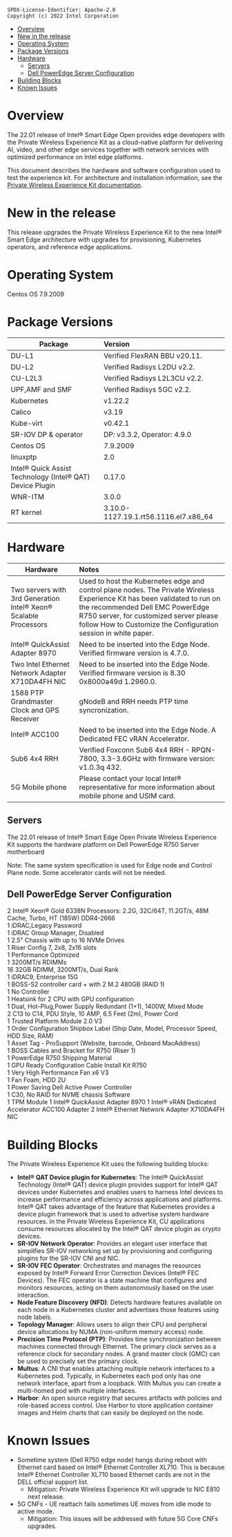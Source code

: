```text
SPDX-License-Identifier: Apache-2.0
Copyright (c) 2022 Intel Corporation
```
- [Overview](#overview)
- [New in the release](#new-in-the-release)
- [Operating System](#operating-system)
- [Package Versions](#package-versions)
- [Hardware](#hardware)
  - [Servers](#servers)
  - [Dell PowerEdge Server Configuration](#dell-poweredge-server-configuration)
- [Building Blocks](#building-blocks)
- [Known Issues](#known-issues)

# Overview

The 22.01 release of Intel® Smart Edge Open provides edge developers with the Private Wireless Experience Kit as a cloud-native platform for delivering AI, video, and other edge services together with network services with optimized performance on Intel edge platforms.

This document describes the hardware and software configuration used to test the experience kit. For architecture and installation information, see the 
[Private Wireless Experience Kit documentation](/experience-kits/private-wireless-experience-kit.md).

# New in the release

 This release upgrades the Private Wireless Experience Kit to the new Intel® Smart Edge architecture with upgrades for provisioning, Kubernetes operators, and reference edge applications.

# Operating System

Centos OS 7.9.2009

# Package Versions

| Package        | Version                           |
| --------------- | :------------------------------ |
| DU-L1           | Verified FlexRAN BBU v20.11.    |
| DU-L2           | Verified Radisys L2DU v2.2.     |
| CU-L2L3         | Verified Radisys L2L3CU v2.2.   |
| UPF,AMF and SMF | Verified Radisys 5GC v2.2.      |
|Kubernetes       |v1.22.2                          |
|Calico           |v3.19                            |
|Kube-virt        |v0.42.1                          |
|SR-IOV DP & operator   |DP: v3.3.2, Operator: 4.9.0|
|Centos OS        |7.9.2009                         |
|linuxptp         |2.0                              |
|Intel® Quick Assist Technology (Intel® QAT) Device Plugin |0.17.0                           |
|WNR-ITM          |3.0.0                            |
| RT kernel       | 3.10.0-1127.19.1.rt56.1116.el7.x86_64 |


# Hardware 

| Hardware                                         | Notes                                                        |
| ------------------------------------------------ | :----------------------------------------------------------- |
| Two servers with 3rd Generation Intel® Xeon® Scalable Processors                               | Used to host the Kubernetes edge and control plane nodes. The Private Wireless Experience Kit has been validated to run on the recommended Dell EMC PowerEdge R750 server, for customized server please follow How to Customize the Configuration session in white paper.               |
| Intel® QuickAssist Adapter 8970              | Need to be inserted into the Edge Node. Verified firmware version is 4.7.0. |
| Two Intel Ethernet Network Adapter X710DA4FH NIC | Need to be inserted into the Edge Node.  Verified firmware version is 8.30 0x8000a49d 1.2960.0. |
| 1588 PTP Grandmaster Clock and GPS Receiver      | gNodeB and RRH needs PTP time syncronization.                                                   |
| Intel® ACC100                                | Need to be inserted into the Edge Node. A Dedicated FEC vRAN Accelerator. |
| Sub6 4x4 RRH                                 | Verified Foxconn Sub6 4x4 RRH - RPQN-7800, 3.3-3.6GHz with firmware version: v1.0.3q 432.        |
| 5G Mobile phone                                  | Please contact your local Intel® representative for more information about mobile phone and USIM card. |

## Servers

The 22.01 release of Intel® Smart Edge Open Private Wireless Experience Kit supports the hardware platform on Dell PowerEdge R750 Server motherboard

Note: The same system specification is used for Edge node and Control Plane node. Some accelerator cards will not be needed.

## Dell PowerEdge Server Configuration  
2 Intel® Xeon® Gold 6338N Processors: 2.2G, 32C/64T, 11.2GT/s, 48M Cache, Turbo, HT (185W) DDR4-2666    
1 iDRAC,Legacy Password    
1 iDRAC Group Manager, Disabled    
1 2.5" Chassis with up to 16 NVMe Drives     
1 Riser Config 7, 2x8, 2x16 slots    
1 Performance Optimized    
1 3200MT/s RDIMMs     
16 32GB RDIMM, 3200MT/s, Dual Rank    
1 iDRAC9, Enterprise 15G     
1 BOSS-S2 controller card + with 2 M.2 480GB (RAID 1)    
1 No Controller     
1 Heatsink for 2 CPU with GPU configuration    
1 Dual, Hot-Plug,Power Supply Redundant (1+1), 1400W, Mixed Mode     
2 C13 to C14, PDU Style, 10 AMP, 6.5 Feet (2m), Power Cord     
1 Trusted Platform Module 2.0 V3     
1 Order Configuration Shipbox Label (Ship Date, Model, Processor Speed, HDD Size, RAM)      
1 Asset Tag - ProSupport (Website, barcode, Onboard MacAddress)      
1 BOSS Cables and Bracket for R750 (Riser 1)      
1 PowerEdge R750 Shipping Material     
1 GPU Ready Configuration Cable Install Kit R750          
1 Very High Performance Fan x6 V3     
1 Fan Foam, HDD 2U    
1 Power Saving Dell Active Power Controller    
1 C30, No RAID for NVME chassis Software   
1 TPM Module
1 Intel® QuickAssist Adapter 8970
1 Intel® vRAN Dedicated Accelerator ACC100 Adapter
2 Intel® Ethernet Network Adapter X710DA4FH NIC

# Building Blocks
The Private Wireless Experience Kit uses the following building blocks:
- **Intel® QAT Device plugin for Kubernetes**: The Intel® QuickAssist Technology (Intel® QAT) device plugin provides support for Intel® QAT devices under Kubernetes and enables users to harness Intel devices to increase performance and efficiency across applications and platforms.  Intel® QAT takes advantage of the feature that Kubernetes provides a device plugin framework that is used to advertise system hardware resources. In the Private Wireless Experience Kit, CU applications consume resources allocated by the Intel® QAT device plugin as crypto devices.
- **SR-IOV Network Operator**: Provides an elegant user interface that simplifies SR-IOV networking set up by provisioning and configuring plugins for the SR-IOV CNI and NIC. 
- **SR-IOV FEC Operator**: Orchestrates and manages the resources exposed by Intel® Forward Error Correction Devices (Intel® FEC Devices). The FEC operator is a state machine that configures and monitors resources, acting on them autonomously based on the user interaction.
- **Node Feature Discovery (NFD)**: Detects hardware features available on each node in a Kubernetes cluster and advertises those features using node labels.
- **Topology Manager**: Allows users to align their CPU and peripheral device allocations by NUMA (non-uniform memory access) node.
- **Precision Time Protocol (PTP)**: Provides time synchronization between machines connected through Ethernet. The primary clock serves as a reference clock for secondary nodes. A grand master clock (GMC) can be used to precisely set the primary clock.
- **Multus**: A CNI that enables attaching multiple network interfaces to a Kubernetes pod. Typically, in Kubernetes each pod only has one network interface, apart from a loopback. With Multus you can create a multi-homed pod with multiple interfaces. 
- **Harbor**: An open source registry that secures artifacts with policies and role-based access control. Use Harbor to store application container images and Helm charts that can easily be deployed on the node. 

# Known Issues

- Sometime system (Dell R750 edge node) hangs during reboot with Ethernet card based on Intel® Ethernet Controller XL710. This is because Intel® Ethernet Controller XL710 based Ethernet cards are not in the DELL official support list.
  - Mitigation: Private Wireless Experience Kit will upgrade to NIC E810 next release.
- 5G CNFs - UE reattach fails sometimes UE moves from idle mode to active mode.
  - Mitigation: This issues will be addressed with future 5G Core CNFs upgrades.

